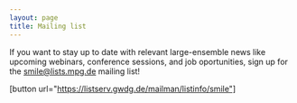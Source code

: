 ```yaml
---
layout: page
title: Mailing list
---
```


If you want to stay up to date with relevant large-ensemble news like upcoming webinars, conference sessions, and job oportunities, sign up for the smile@lists.mpg.de mailing list!

[button url="https://listserv.gwdg.de/mailman/listinfo/smile"]

